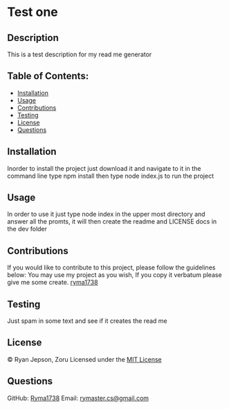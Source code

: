# Test one 
##  Description
This is a test description for my read me generator

## Table of Contents:
* [Installation](#installation)
* [Usage](#usage)
* [Contributions](#contributions)
* [Testing](#testing)
* [License](#license)
* [Questions](#questions)

## Installation
Inorder to install the project just download it and navigate to it in the command line type npm install then type node index.js to run the project

## Usage
In order to use it just type node index in the upper most directory and answer all the promts, it will then create the readme and LICENSE docs in the dev folder


## Contributions
If you would like to contribute to this project, please follow the guidelines below:
You may use my project as you wish, If you copy it verbatum please give me some create. [ryma1738](https://github.com/ryma1738)

## Testing
Just spam in some text and see if it creates the read me

## License

© Ryan Jepson, Zoru
Licensed under the [MIT License](LICENSE)
        

## Questions
GitHub: [Ryma1738](https://github.com/Ryma1738)
Email: <rymaster.cs@gmail.com>

